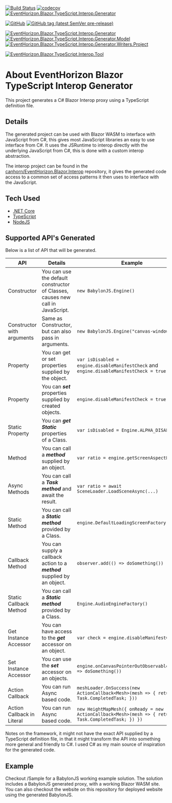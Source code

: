 [![Build Status](https://img.shields.io/endpoint.svg?url=https%3A%2F%2Factions-badge.atrox.dev%2Fcanhorn%2FEventHorizon.Blazor.TypeScript.Interop.Generator%2Fbadge%3Fref%3Dmain&style=for-the-badge)](https://actions-badge.atrox.dev/canhorn/EventHorizon.Blazor.TypeScript.Interop.Generator/goto?ref=main)
[![codecov](https://img.shields.io/codecov/c/github/canhorn/EventHorizon.Blazor.TypeScript.Interop.Generator?style=for-the-badge)](https://codecov.io/gh/canhorn/EventHorizon.Blazor.TypeScript.Interop.Generator) 
[![EventHorizon.Blazor.TypeScript.Interop.Generator](https://img.shields.io/nuget/v/EventHorizon.Blazor.TypeScript.Interop.Generator?style=for-the-badge&label=Nuget)](https://www.nuget.org/packages/EventHorizon.Blazor.TypeScript.Interop.Generator)

[![GitHub](https://img.shields.io/github/license/canhorn/EventHorizon.Blazor.TypeScript.Interop.Generator?style=for-the-badge)](https://github.com/canhorn/EventHorizon.Blazor.TypeScript.Interop.Generator/blob/main/LICENSE)
[![GitHub tag (latest SemVer pre-release)](https://img.shields.io/github/v/tag/canhorn/EventHorizon.Blazor.TypeScript.Interop.Generator?include_prereleases&label=latest%20tag&style=for-the-badge)](https://github.com/canhorn/EventHorizon.Blazor.TypeScript.Interop.Generator/tags)

[![EventHorizon.Blazor.TypeScript.Interop.Generator](https://img.shields.io/nuget/vpre/EventHorizon.Blazor.TypeScript.Interop.Generator?style=for-the-badge&label=Generator)](https://www.nuget.org/packages/EventHorizon.Blazor.TypeScript.Interop.Generator)
[![EventHorizon.Blazor.TypeScript.Interop.Generator.Model](https://img.shields.io/nuget/vpre/EventHorizon.Blazor.TypeScript.Interop.Generator.Model?style=for-the-badge&label=Model)](https://www.nuget.org/packages/EventHorizon.Blazor.TypeScript.Interop.Generator.Model)
[![EventHorizon.Blazor.TypeScript.Interop.Generator.Writers.Project](https://img.shields.io/nuget/vpre/EventHorizon.Blazor.TypeScript.Interop.Generator.Writers.Project?style=for-the-badge&label=Project+Writer)](https://www.nuget.org/packages/EventHorizon.Blazor.TypeScript.Interop.Generator.Writers.Project)

[![EventHorizon.Blazor.TypeScript.Interop.Tool](https://img.shields.io/nuget/vpre/EventHorizon.Blazor.TypeScript.Interop.Tool?style=for-the-badge&label=Tool)](https://www.nuget.org/packages/EventHorizon.Blazor.TypeScript.Interop.Tool)

# About EventHorizon Blazor TypeScript Interop Generator

This project generates a C# Blazor Interop proxy using a TypeScript definition file. 

## Details

The generated project can be used with Blazor WASM to interface with JavaScript from C#, this gives most JavaScript libraries an easy to use interface from C#. 
It uses the JSRuntime to interop directly with the underlying JavaScript from C#, this is done with a custom interop abstraction. 

The interop project can be found in the [canhorn/EventHorizon.Blazor.Interop](https://github.com/canhorn/EventHorizon.Blazor.Interop) repository, it gives the generated code access to a common set of access patterns it then uses to interface with the JavaScript.

## Tech Used

* [.NET Core](https://dotnet.microsoft.com/)
* [TypeScript](https://www.typescriptlang.org/)
* [NodeJS](https://nodejs.org/)

## Supported API's Generated

Below is a list of API that will be generated.

API | Details | Example | Support
--- | --- | --- | ---
Constructor | You can use the default constructor of Classes, causes new call in JavaScript. | ```new BabylonJS.Engine()``` | :heavy_check_mark:
Constructor with arguments | Same as Constructor, but can also pass in arguments. | ```new BabylonJS.Engine("canvas-window-id")``` | :heavy_check_mark:
Property | You can get or set properties supplied by the object. | ```var isDisabled = engine.disableManifestCheck``` and ```engine.disableManifestCheck = true``` | :heavy_check_mark:
Property | You can ***set*** properties supplied by created objects. | ```engine.disableManifestCheck = true``` | :heavy_check_mark:
Static Property | You can ***get*** ***Static*** properties of a Class. | ```var isDisabled = Engine.ALPHA_DISABLE``` | :heavy_check_mark:
Method | You can call a ***method*** supplied by an object. | ```var ratio = engine.getScreenAspectRatio()``` | :heavy_check_mark:
Async Methods | You can call a ***Task*** ***method*** and await the result. | ```var ratio = await SceneLoader.LoadSceneAsync(...)``` | :heavy_check_mark:
Static Method | You can call a ***Static*** ***method*** provided by a Class. | ```engine.DefaultLoadingScreenFactory(canvas)``` | :heavy_check_mark:
Callback Method | You can supply a callback action to a ***method*** supplied by an object. | ```observer.add(() => doSomething())``` | :heavy_check_mark:
Static Callback Method | You can call a ***Static*** ***method*** provided by a Class. | ```Engine.AudioEngineFactory()``` | :heavy_check_mark:
Get Instance Accessor | You can have access to the ***get*** accessor on an object. | ```var check = engine.disableManifestCheck``` | :heavy_check_mark:
Set Instance Accessor | You can use the ***set*** accessor on an objects. | ```engine.onCanvasPointerOutObservable.add(() => doSomething())``` | :heavy_check_mark:
Action Callback | You can run Async based code. | ```meshLoader.OnSuccess(new ActionCallback<Mesh>(mesh => { return Task.CompletedTask; }))``` | :heavy_check_mark:
Action Callback in Literal | You can run Async based code. | ```new HeightMapMesh({ onReady = new ActionCallback<Mesh>(mesh => { return Task.CompletedTask; }) })``` | :heavy_check_mark:

Notes on the framework, it might not have the exact API supplied by a TypeScript definition file, in that it might transform the API into something more general and friendly to C#. I used C# as my main source of inspiration for the generated code.

## Example

Checkout /Sample for a BabylonJS working example solution. The solution includes a BabylonJS generated proxy, with a working Blazor WASM site. You can also checkout the website on this repository for deployed website using the generated BabylonJS.
